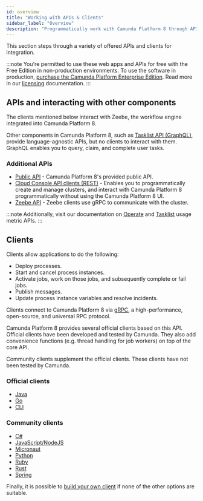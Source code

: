 ```yaml
---
id: overview
title: "Working with APIs & Clients"
sidebar_label: "Overview"
description: "Programmatically work with Camunda Platform 8 through APIs & clients"
---
```


This section steps through a variety of offered APIs and clients for integration.

:::note
You're permitted to use these web apps and APIs for free with the Free Edition in non-production environments. To use the software in production, [purchase the Camunda Platform Enterprise Edition](https://camunda.com/products/cloud/camunda-cloud-enterprise-contact/). Read more in our [licensing](../reference/licenses.md) documentation.
:::

## APIs and interacting with other components

The clients mentioned below interact with Zeebe, the workflow engine integrated into Camunda Platform 8.

Other components in Camunda Platform 8, such as [Tasklist API (GraphQL)](/apis-clients/tasklist-api/generated.md), provide language-agnostic APIs, but no clients to interact with them. GraphQL enables you to query, claim, and complete user tasks.

### Additional APIs

- [Public API](public-api.md) - Camunda Platform 8's provided public API.
- [Cloud Console API clients (REST)](console-api-reference.md) - Enables you to programmatically create and manage clusters, and interact with Camunda Platform 8 programmatically without using the Camunda Platform 8 UI.
- [Zeebe API](grpc.md) - Zeebe clients use gRPC to communicate with the cluster.

:::note
Additionally, visit our documentation on [Operate](../self-managed/operate-deployment/usage-metrics.md) and [Tasklist](../self-managed/tasklist-deployment/usage-metrics.md) usage metric APIs.
:::

## Clients

Clients allow applications to do the following:

- Deploy processes.
- Start and cancel process instances.
- Activate jobs, work on those jobs, and subsequently complete or fail jobs.
- Publish messages.
- Update process instance variables and resolve incidents.

Clients connect to Camunda Platform 8 via [gRPC](https://grpc.io), a high-performance, open-source, and universal RPC protocol.

Camunda Platform 8 provides several official clients based on this API. Official clients have been developed and tested by Camunda. They also add convenience functions (e.g. thread handling for job workers) on top of the core API.

Community clients supplement the official clients. These clients have not been tested by Camunda.

### Official clients

- [Java](java-client/index.md)
- [Go](go-client/get-started.md)
- [CLI](cli-client/index.md)

### Community clients

- [C#](community-clients/c-sharp.md)
- [JavaScript/NodeJS](community-clients/javascript.md)
- [Micronaut](community-clients/micronaut.md)
- [Python](community-clients/python.md)
- [Ruby](community-clients/ruby.md)
- [Rust](community-clients/rust.md)
- [Spring](community-clients/spring.md)

Finally, it is possible to [build your own client](build-your-own-client.md) if none of the other options are suitable.
